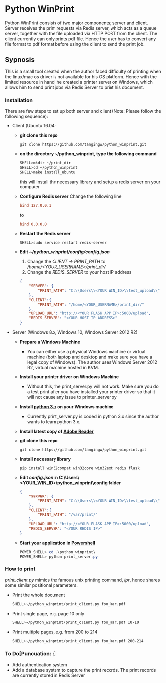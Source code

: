 # Python WinPrint 

Python WinPrint consists of two major components; server and client. Server receives the print requests via Redis server, which acts as a queue server, together with the file uploaded via HTTP POST from the client. The client currently can only prints pdf file. Hence the user has to convert any file format to pdf format before using the client to send the print job.

## Sypnosis
This is a small tool created when the author faced difficulty of printing when the linux/mac os driver is not available for his OS platform. Hence with the limited resource in hand, he created a printer server on Windows, which allows him to send print jobs via Redis Server to print his document.

### Installation
There are few steps to set up both server and client (Note: Please follow the following sequence):

- Client (Ubuntu 16.04)

    - **git clone this repo**

        ```git
        git clone https://github.com/tangingw/python_winprint.git
        ```
    - **on the directory ~/python_winprint, type the following command**
        ```bash
        SHELL>mkdir ~/print_dir
        SHELL>cd ~/python_winprint
        SHELL>make install_ubuntu
        ```
        this will install the necessary library and setup a redis server on your computer

    - **Configure Redis server**
        Change the following line 
        ```conf
        bind 127.0.0.1
        ```
        to 
        ```conf
        bind 0.0.0.0
        ```
    - **Restart the Redis server**
        ```bash
        SHELL>sudo service restart redis-server
        ```
    - **Edit _~/python_winprint/config/config.json_**

        1. Change the _CLIENT -> PRINT_PATH_ to _/home/<YOUR_USERNAME>/print_dir/_
        2. Change the _REDIS_SERVER_ to your host IP address

        ```json
        {
            "SERVER": {
                "PRINT_PATH": "C:\\Users\\<YOUR WIN_ID>\\test_upload\\"
            },
            "CLIENT":{
                "PRINT_PATH": "/home/<YOUR_USERNAME>/print_dir/"
            },
            "UPLOAD_URL": "http://<YOUR FLASK APP IP>:5000/upload",
            "REDIS_SERVER": "<YOUR HOST IP ADDRESS>"
        }
        ```

- Server (Windows 8.x, Windows 10, Windows Server 2012 R2)
    - **Prepare a Windows Machine**
        - You can either use a physical Windows machine or virtual machine (both laptop and desktop and make sure you have a legal copy of Windows). The author uses Windows Server 2012 R2, virtual machine hosted in KVM.  

    - **Install your printer driver on Windows Machine**
        - Without this, the print_server.py will not work. Make sure you do a test print after you have installed your printer driver so that it will not cause any issue to printer_server.py

    - **Install [python 3.x](https://www.python.org/downloads/windows/) on your Windows machine**
        - Currently print_server.py is coded in python 3.x since the author wants to learn python 3.x.

    - **Install latest copy of [Adobe Reader](https://get.adobe.com/reader/otherversions/)**
    - **git clone this repo**
        ```git
        git clone https://github.com/tangingw/python_winprint.git
        ```
    - **Install necessary library**
        ```git
        pip install win32compat win32core win32ext redis flask
        ```
    - **Edit _config.json_ in C:\Users\\<YOUR_WIN_ID>\python_winprint\config folder**
        ```json
        {
            "SERVER": {
                "PRINT_PATH": "C:\\Users\\<YOUR WIN_ID>\\test_upload\\"
            },
            "CLIENT":{
                "PRINT_PATH": "/var/print/"
            },
            "UPLOAD_URL": "http://<YOUR FLASK APP IP>:5000/upload",
            "REDIS_SERVER": "<YOUR REDIS IP>"
        }
        ```
    - **Start your application in [Powershell](https://docs.microsoft.com/en-us/powershell/scripting/getting-started/getting-started-with-windows-powershell?view=powershell-5.1)**
        ```powershell
        POWER_SHELL> cd .\python_winprint\
        POWER_SHELL> python print_server.py
        ```

### How to print

_print_client.py_ mimics the famous unix printing command, _lpr_, hence shares some similar positional parameters.

- Print the whole document
    ```bash
    SHELL>~/python_winprint/print_client.py foo_bar.pdf
    ```
- Print single page, e.g. page 10 only
    ```bash
    SHELL>~/python_winprint/print_client.py foo_bar.pdf 10-10 
    ```
- Print multiple pages, e.g. from 200 to 214
    ```bash
    SHELL>~/python_winprint/print_client.py foo_bar.pdf 200-214
    ```

### To Do[Puncuation: :]

- Add authentication system
- Add a database system to capture the print records. The print records are currently stored in Redis Server
